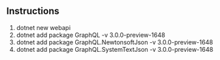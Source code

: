 ## Instructions

1. dotnet new webapi
2. dotnet add package GraphQL -v 3.0.0-preview-1648
3. dotnet add package GraphQL.NewtonsoftJson -v 3.0.0-preview-1648
4. dotnet add package GraphQL.SystemTextJson -v 3.0.0-preview-1648

